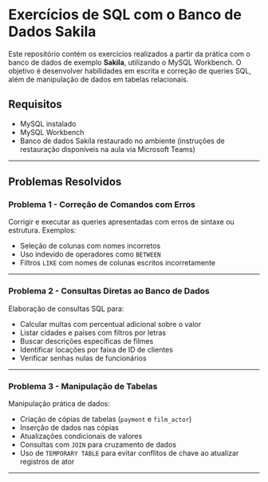 # Exercícios de SQL com o Banco de Dados Sakila

Este repositório contém os exercícios realizados a partir da prática com o banco de dados de exemplo **Sakila**, utilizando o MySQL Workbench. O objetivo é desenvolver habilidades em escrita e correção de queries SQL, além de manipulação de dados em tabelas relacionais.

## Requisitos

- MySQL instalado
- MySQL Workbench
- Banco de dados Sakila restaurado no ambiente (instruções de restauração disponíveis na aula via Microsoft Teams)

---

##  Problemas Resolvidos

### Problema 1 - Correção de Comandos com Erros

Corrigir e executar as queries apresentadas com erros de sintaxe ou estrutura. Exemplos:
- Seleção de colunas com nomes incorretos
- Uso indevido de operadores como `BETWEEN`
- Filtros `LIKE` com nomes de colunas escritos incorretamente

---

### Problema 2 - Consultas Diretas ao Banco de Dados

Elaboração de consultas SQL para:
- Calcular multas com percentual adicional sobre o valor
- Listar cidades e países com filtros por letras
- Buscar descrições específicas de filmes
- Identificar locações por faixa de ID de clientes
- Verificar senhas nulas de funcionários

---

### Problema 3 - Manipulação de Tabelas

Manipulação prática de dados:
- Criação de cópias de tabelas (`payment` e `film_actor`)
- Inserção de dados nas cópias
- Atualizações condicionais de valores
- Consultas com `JOIN` para cruzamento de dados
- Uso de `TEMPORARY TABLE` para evitar conflitos de chave ao atualizar registros de ator

---

